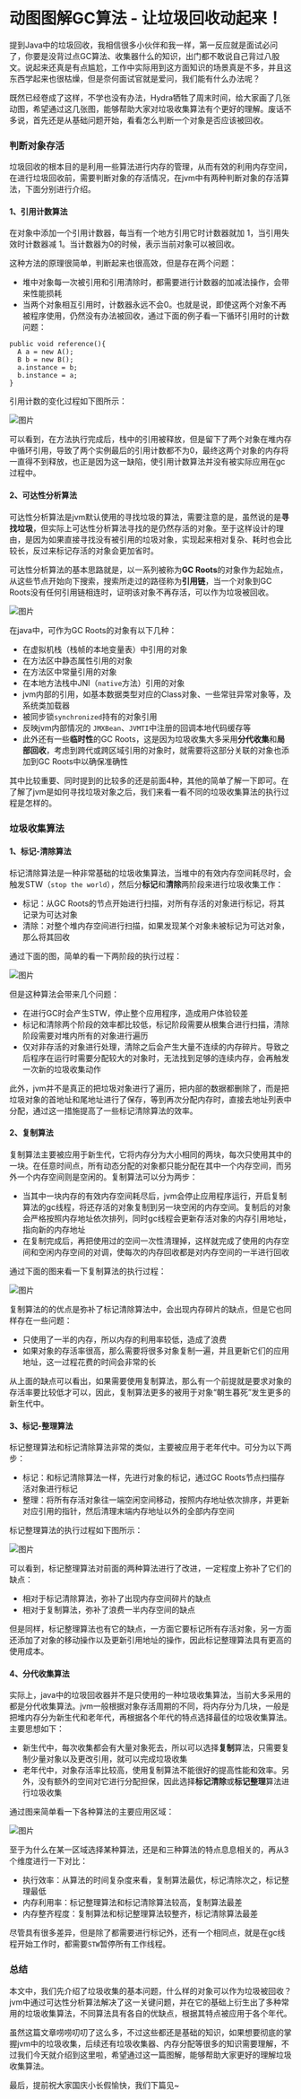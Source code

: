 # 动图图解GC算法 - 让垃圾回收动起来！



提到Java中的垃圾回收，我相信很多小伙伴和我一样，第一反应就是面试必问了，你要是没背过点GC算法、收集器什么的知识，出门都不敢说自己背过八股文。说起来还真是有点尴尬，工作中实际用到这方面知识的场景真是不多，并且这东西学起来也很枯燥，但是奈何面试官就是爱问，我们能有什么办法呢？

既然已经卷成了这样，不学也没有办法，Hydra牺牲了周末时间，给大家画了几张动图，希望通过这几张图，能够帮助大家对垃圾收集算法有个更好的理解。废话不多说，首先还是从基础问题开始，看看怎么判断一个对象是否应该被回收。

### 判断对象存活

垃圾回收的根本目的是利用一些算法进行内存的管理，从而有效的利用内存空间，在进行垃圾回收前，需要判断对象的存活情况，在jvm中有两种判断对象的存活算法，下面分别进行介绍。

#### 1、引用计数算法

在对象中添加一个引用计数器，每当有一个地方引用它时计数器就加 1，当引用失效时计数器减 1。当计数器为0的时候，表示当前对象可以被回收。

这种方法的原理很简单，判断起来也很高效，但是存在两个问题：

- 堆中对象每一次被引用和引用清除时，都需要进行计数器的加减法操作，会带来性能损耗
- 当两个对象相互引用时，计数器永远不会0。也就是说，即使这两个对象不再被程序使用，仍然没有办法被回收，通过下面的例子看一下循环引用时的计数问题：

```
public void reference(){
  A a = new A();
  B b = new B();
  a.instance = b;
  b.instance = a;    
}
```

引用计数的变化过程如下图所示：

![图片](https://mmbiz.qpic.cn/mmbiz_gif/zpom4BeZSicZU2U531Eiaia5icaEPaQQXht6HR1QlyaaZvNWwnCFBMW152HQBWY14h19462RkBCGvuF8yWWeXpFnzw/640?wx_fmt=gif&tp=webp&wxfrom=5&wx_lazy=1)

可以看到，在方法执行完成后，栈中的引用被释放，但是留下了两个对象在堆内存中循环引用，导致了两个实例最后的引用计数都不为0，最终这两个对象的内存将一直得不到释放，也正是因为这一缺陷，使引用计数算法并没有被实际应用在gc过程中。

#### 2、可达性分析算法

可达性分析算法是jvm默认使用的寻找垃圾的算法，需要注意的是，虽然说的是**寻找垃圾**，但实际上可达性分析算法寻找的是仍然存活的对象。至于这样设计的理由，是因为如果直接寻找没有被引用的垃圾对象，实现起来相对复杂、耗时也会比较长，反过来标记存活的对象会更加省时。

可达性分析算法的基本思路就是，以一系列被称为**GC Roots**的对象作为起始点，从这些节点开始向下搜索，搜索所走过的路径称为**引用链**，当一个对象到GC Roots没有任何引用链相连时，证明该对象不再存活，可以作为垃圾被回收。

![图片](https://mmbiz.qpic.cn/mmbiz_gif/zpom4BeZSicZU2U531Eiaia5icaEPaQQXht6M6d6JIy91feHlNAL2EprYUE6u5HN33XMe3FoR8ic9Jiax01P3fHqyIFA/640?wx_fmt=gif&tp=webp&wxfrom=5&wx_lazy=1)

在java中，可作为GC Roots的对象有以下几种：

- 在虚拟机栈（栈帧的本地变量表）中引用的对象
- 在方法区中静态属性引用的对象
- 在方法区中常量引用的对象
- 在本地方法栈中JNI（`native`方法）引用的对象
- jvm内部的引用，如基本数据类型对应的Class对象、一些常驻异常对象等，及系统类加载器
- 被同步锁`synchronized`持有的对象引用
- 反映jvm内部情况的 `JMXBean`、`JVMTI`中注册的回调本地代码缓存等
- 此外还有一些**临时性**的GC Roots，这是因为垃圾收集大多采用**分代收集**和**局部回收**，考虑到跨代或跨区域引用的对象时，就需要将这部分关联的对象也添加到GC Roots中以确保准确性

其中比较重要、同时提到的比较多的还是前面4种，其他的简单了解一下即可。在了解了jvm是如何寻找垃圾对象之后，我们来看一看不同的垃圾收集算法的执行过程是怎样的。

### 垃圾收集算法

#### 1、标记-清除算法

标记清除算法是一种非常基础的垃圾收集算法，当堆中的有效内存空间耗尽时，会触发STW（`stop the world`），然后分**标记**和**清除**两阶段来进行垃圾收集工作：

- 标记：从GC Roots的节点开始进行扫描，对所有存活的对象进行标记，将其记录为可达对象
- 清除：对整个堆内存空间进行扫描，如果发现某个对象未被标记为可达对象，那么将其回收

通过下面的图，简单的看一下两阶段的执行过程：

![图片](https://mmbiz.qpic.cn/mmbiz_gif/zpom4BeZSicZU2U531Eiaia5icaEPaQQXht6qKaPbo78o6yZXFPiaibcziaZ2wXjU0GLxIznSCJNEBk93tZ3UicF0D6kYg/640?wx_fmt=gif&tp=webp&wxfrom=5&wx_lazy=1)

但是这种算法会带来几个问题：

- 在进行GC时会产生STW，停止整个应用程序，造成用户体验较差
- 标记和清除两个阶段的效率都比较低，标记阶段需要从根集合进行扫描，清除阶段需要对堆内所有的对象进行遍历
- 仅对非存活的对象进行处理，清除之后会产生大量不连续的内存碎片。导致之后程序在运行时需要分配较大的对象时，无法找到足够的连续内存，会再触发一次新的垃圾收集动作

此外，jvm并不是真正的把垃圾对象进行了遍历，把内部的数据都删除了，而是把垃圾对象的首地址和尾地址进行了保存，等到再次分配内存时，直接去地址列表中分配，通过这一措施提高了一些标记清除算法的效率。

#### 2、复制算法

复制算法主要被应用于新生代，它将内存分为大小相同的两块，每次只使用其中的一块。在任意时间点，所有动态分配的对象都只能分配在其中一个内存空间，而另外一个内存空间则是空闲的。复制算法可以分为两步：

- 当其中一块内存的有效内存空间耗尽后，jvm会停止应用程序运行，开启复制算法的gc线程，将还存活的对象复制到另一块空闲的内存空间。复制后的对象会严格按照内存地址依次排列，同时gc线程会更新存活对象的内存引用地址，指向新的内存地址
- 在复制完成后，再把使用过的空间一次性清理掉，这样就完成了使用的内存空间和空闲内存空间的对调，使每次的内存回收都是对内存空间的一半进行回收

通过下面的图来看一下复制算法的执行过程：

![图片](https://mmbiz.qpic.cn/mmbiz_gif/zpom4BeZSicamBqQFib4Uibn0ibQoHPpj1IKoBnDFAtVjFBibqcYgxlJGNTFrAToe9F9iaeaMA6wRsh5StyjtZQJojXg/640?wx_fmt=gif&tp=webp&wxfrom=5&wx_lazy=1)

复制算法的的优点是弥补了标记清除算法中，会出现内存碎片的缺点，但是它也同样存在一些问题：

- 只使用了一半的内存，所以内存的利用率较低，造成了浪费
- 如果对象的存活率很高，那么需要将很多对象复制一遍，并且更新它们的应用地址，这一过程花费的时间会非常的长

从上面的缺点可以看出，如果需要使用复制算法，那么有一个前提就是要求对象的存活率要比较低才可以，因此，复制算法更多的被用于对象“朝生暮死”发生更多的新生代中。

#### 3、标记-整理算法

标记整理算法和标记清除算法非常的类似，主要被应用于老年代中。可分为以下两步：

- 标记：和标记清除算法一样，先进行对象的标记，通过GC Roots节点扫描存活对象进行标记
- 整理：将所有存活对象往一端空闲空间移动，按照内存地址依次排序，并更新对应引用的指针，然后清理末端内存地址以外的全部内存空间

标记整理算法的执行过程如下图所示：

![图片](https://mmbiz.qpic.cn/mmbiz_gif/zpom4BeZSicZU2U531Eiaia5icaEPaQQXht6UWUiaGnPgmkjgMVspPm82w81FwpJicJibwh8Xonw9oZmdfh4hWPaJseIQ/640?wx_fmt=gif&tp=webp&wxfrom=5&wx_lazy=1)

可以看到，标记整理算法对前面的两种算法进行了改进，一定程度上弥补了它们的缺点：

- 相对于标记清除算法，弥补了出现内存空间碎片的缺点
- 相对于复制算法，弥补了浪费一半内存空间的缺点

但是同样，标记整理算法也有它的缺点，一方面它要标记所有存活对象，另一方面还添加了对象的移动操作以及更新引用地址的操作，因此标记整理算法具有更高的使用成本。

#### 4、分代收集算法

实际上，java中的垃圾回收器并不是只使用的一种垃圾收集算法，当前大多采用的都是分代收集算法。jvm一般根据对象存活周期的不同，将内存分为几块，一般是把堆内存分为新生代和老年代，再根据各个年代的特点选择最佳的垃圾收集算法。主要思想如下：

- 新生代中，每次收集都会有大量对象死去，所以可以选择**复制**算法，只需要复制少量对象以及更改引用，就可以完成垃圾收集
- 老年代中，对象存活率比较高，使用复制算法不能很好的提高性能和效率。另外，没有额外的空间对它进行分配担保，因此选择**标记清除**或**标记整理**算法进行垃圾收集

通过图来简单看一下各种算法的主要应用区域：

![图片](https://mmbiz.qpic.cn/mmbiz_gif/zpom4BeZSicZU2U531Eiaia5icaEPaQQXht6DfmGVMyEyTfndichXAyYuHZMQxJHeictBHaLZecJS6lFicrozMz1ic5pFA/640?wx_fmt=gif&tp=webp&wxfrom=5&wx_lazy=1)

至于为什么在某一区域选择某种算法，还是和三种算法的特点息息相关的，再从3个维度进行一下对比：

- 执行效率：从算法的时间复杂度来看，复制算法最优，标记清除次之，标记整理最低
- 内存利用率：标记整理算法和标记清除算法较高，复制算法最差
- 内存整齐程度：复制算法和标记整理算法较整齐，标记清除算法最差

尽管具有很多差异，但是除了都需要进行标记外，还有一个相同点，就是在gc线程开始工作时，都需要`STW`暂停所有工作线程。

### 总结

本文中，我们先介绍了垃圾收集的基本问题，什么样的对象可以作为垃圾被回收？jvm中通过可达性分析算法解决了这一关键问题，并在它的基础上衍生出了多种常用的垃圾收集算法，不同算法具有各自的优缺点，根据其特点被应用于各个年代。

虽然这篇文章唠唠叨叨了这么多，不过这些都还是基础的知识，如果想要彻底的掌握jvm中的垃圾收集，后续还有垃圾收集器、内存分配等很多的知识需要理解，不过我们今天就介绍到这里啦，希望通过这一篇图解，能够帮助大家更好的理解垃圾收集算法。

最后，提前祝大家国庆小长假愉快，我们下篇见~

